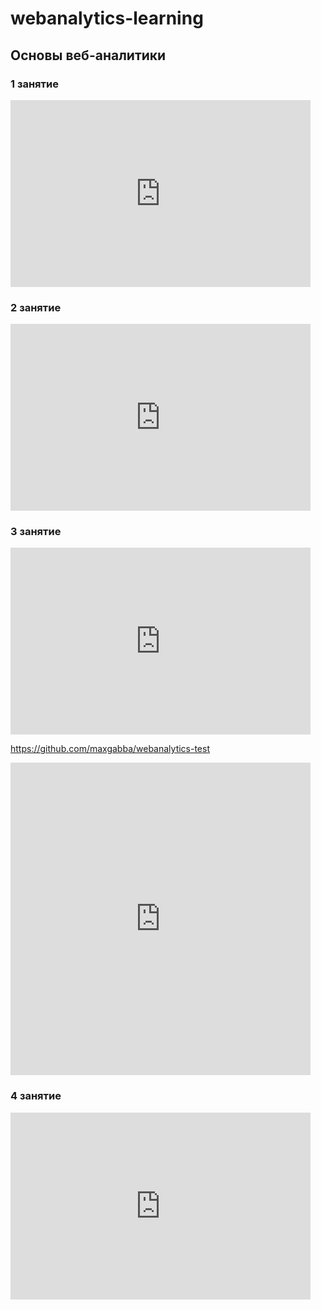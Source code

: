 <!-- Yandex.Metrika counter --> <script type="text/javascript"> (function (d, w, c) { (w[c] = w[c] || []).push(function() { try { w.yaCounter44331352 = new Ya.Metrika({ id:44331352, clickmap:true, trackLinks:true, accurateTrackBounce:true, webvisor:true }); } catch(e) { } }); var n = d.getElementsByTagName("script")[0], s = d.createElement("script"), f = function () { n.parentNode.insertBefore(s, n); }; s.type = "text/javascript"; s.async = true; s.src = "https://mc.yandex.ru/metrika/watch.js"; if (w.opera == "[object Opera]") { d.addEventListener("DOMContentLoaded", f, false); } else { f(); } })(document, window, "yandex_metrika_callbacks"); </script> <noscript><div><img src="https://mc.yandex.ru/watch/44331352" style="position:absolute; left:-9999px;" alt="" /></div></noscript> <!-- /Yandex.Metrika counter -->
# webanalytics-learning
## Основы веб-аналитики
### 1 занятие
<iframe src="https://docs.google.com/presentation/d/e/2PACX-1vT4elgL2kfXe6x4kaahnj20JF4zwShzFkECQbZY_Gad8fkZPjgrRM3pXt6fOblIZEddu1xxt6OMDVpI/embed?start=false&loop=false&delayms=3000" frameborder="0" width="480" height="299" allowfullscreen="true" mozallowfullscreen="true" webkitallowfullscreen="true"></iframe>

### 2 занятие
<iframe src="https://docs.google.com/presentation/d/e/2PACX-1vTerE_oS06S-RvPO2yKZkob9n1mVh95INpYu04GhUca7MvO2GuZ_q_1uiXFhBwgL1-joo3R4U7XdfIG/embed?start=false&loop=false&delayms=3000" frameborder="0" width="480" height="299" allowfullscreen="true" mozallowfullscreen="true" webkitallowfullscreen="true"></iframe>


### 3 занятие
<iframe src="https://docs.google.com/presentation/d/e/2PACX-1vQbf9AIggtQZXfi3E6LHhgzokrIbG45I7rnHWd5sSZKQ1bFV0iZ5ExL_Kj1mr_0MfYb3O_qS8wYItUH/embed?start=false&loop=false&delayms=3000" frameborder="0" width="480" height="299" allowfullscreen="true" mozallowfullscreen="true" webkitallowfullscreen="true"></iframe>

https://github.com/maxgabba/webanalytics-test

<iframe src="https://docs.google.com/forms/d/e/1FAIpQLSdVlagHSPY1x3mQBIjjuqDxvgTuGavAW_cHKYis7TyhQ8HjAw/viewform?embedded=true" width="480" height="500" frameborder="0" marginheight="0" marginwidth="0">Загрузка опроса...</iframe>

### 4 занятие
<iframe src="https://docs.google.com/presentation/d/1oNldTmOSLOG5JXnpt4HbunCSeiIBCzNudpGuoPxsMsM/embed?start=false&loop=false&delayms=3000" frameborder="0" width="480" height="299" allowfullscreen="true" mozallowfullscreen="true" webkitallowfullscreen="true"></iframe>

